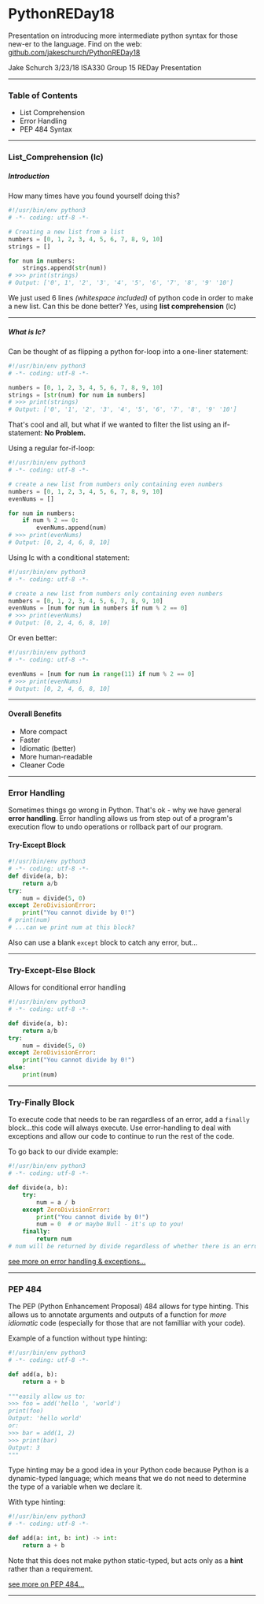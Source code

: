 # PythonREDay18
Presentation on introducing more intermediate python syntax for those new-er to the language.
Find on the web: [github.com/jakeschurch/PythonREDay18](https://www.github.com/jakeschurch/PythonREDay18)

Jake Schurch
3/23/18
ISA330
Group 15 REDay Presentation
***
### Table of Contents
- List Comprehension
- Error Handling
- PEP 484 Syntax

***
### List_Comprehension (lc)

##### Introduction
How many times have you found yourself doing this?
```python
#!/usr/bin/env python3
# -*- coding: utf-8 -*-

# Creating a new list from a list
numbers = [0, 1, 2, 3, 4, 5, 6, 7, 8, 9, 10]
strings = []

for num in numbers:
    strings.append(str(num))
# >>> print(strings) 
# Output: ['0', 1', '2', '3', '4', '5', '6', '7', '8', '9' '10']
```
We just used 6 lines _(whitespace included)_ of python code in order to make a new list.
Can this be done better? Yes, using **list comprehension** (lc)
***
##### What is lc?
Can be thought of as flipping a python for-loop into a one-liner statement:

```python
#!/usr/bin/env python3
# -*- coding: utf-8 -*-

numbers = [0, 1, 2, 3, 4, 5, 6, 7, 8, 9, 10]
strings = [str(num) for num in numbers]
# >>> print(strings) 
# Output: ['0', '1', '2', '3', '4', '5', '6', '7', '8', '9' '10']
```
That's cool and all, but what if we wanted to filter the list using an if-statement: **No Problem.**

Using a regular for-if-loop:
```python
#!/usr/bin/env python3
# -*- coding: utf-8 -*-

# create a new list from numbers only containing even numbers 
numbers = [0, 1, 2, 3, 4, 5, 6, 7, 8, 9, 10]
evenNums = []

for num in numbers:
    if num % 2 == 0:
        evenNums.append(num)
# >>> print(evenNums)
# Output: [0, 2, 4, 6, 8, 10]
```
Using lc with a conditional statement:
```python
#!/usr/bin/env python3
# -*- coding: utf-8 -*-

# create a new list from numbers only containing even numbers 
numbers = [0, 1, 2, 3, 4, 5, 6, 7, 8, 9, 10]
evenNums = [num for num in numbers if num % 2 == 0]
# >>> print(evenNums)
# Output: [0, 2, 4, 6, 8, 10]
```
Or even better:
```python
#!/usr/bin/env python3
# -*- coding: utf-8 -*-

evenNums = [num for num in range(11) if num % 2 == 0]
# >>> print(evenNums)
# Output: [0, 2, 4, 6, 8, 10]
```
***
#### Overall Benefits
- More compact
- Faster
- Idiomatic (better) 
- More human-readable
- Cleaner Code
***
### Error Handling
Sometimes things go wrong in Python. That's ok - why we have general **error handling**.
Error handling allows us from step out of a program's execution flow to undo operations or rollback part of our program.

#### Try-Except Block
```python
#!/usr/bin/env python3
# -*- coding: utf-8 -*-
def divide(a, b):
    return a/b
try: 
    num = divide(5, 0)
except ZeroDivisionError:
    print("You cannot divide by 0!")
# print(num)
# ...can we print num at this block?
```
Also can use a blank `except` block to catch any error, but...
***
### Try-Except-Else Block
Allows for conditional error handling
```python
#!/usr/bin/env python3
# -*- coding: utf-8 -*-

def divide(a, b):
    return a/b
try: 
    num = divide(5, 0)
except ZeroDivisionError:
    print("You cannot divide by 0!")
else:
    print(num)
```
***
### Try-Finally Block
To execute code that needs to be ran regardless of an error, add a `finally` block...this code will always execute.
Use error-handling to deal with exceptions and allow our code to continue to run the rest of the code.

To go back to our divide example:
```python
#!/usr/bin/env python3
# -*- coding: utf-8 -*-

def divide(a, b):
    try:
        num = a / b
    except ZeroDivisionError:
        print("You cannot divide by 0!")
        num = 0  # or maybe Null - it's up to you!
    finally:
        return num
# num will be returned by divide regardless of whether there is an error or not.
```
[see more on error handling & exceptions...](https://www.tutorialspoint.com/python/python_exceptions.htm)
***

### PEP 484
The PEP (Python Enhancement Proposal) 484 allows for type hinting. This allows us to annotate arguments and outputs of a function for _more idiomatic_ code (especially for those that are not familliar with your code).

Example of a function without type hinting: 

```python
#!/usr/bin/env python3
# -*- coding: utf-8 -*-

def add(a, b):
    return a + b
    
"""easily allow us to:
>>> foo = add('hello ', 'world')
print(foo)
Output: 'hello world'
or:
>>> bar = add(1, 2)
>>> print(bar)
Output: 3
"""
```
Type hinting may be a good idea in your Python code because Python is a dynamic-typed language; which means that we do not need to determine the type of a variable when we declare it.

With type hinting:
```python
#!/usr/bin/env python3
# -*- coding: utf-8 -*-

def add(a: int, b: int) -> int:
    return a + b
```
Note that this does not make python static-typed, but acts only as a **hint** rather than a requirement.

[see more on PEP 484...](https://www.python.org/dev/peps/pep-0484/)
***


